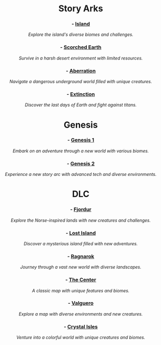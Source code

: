 <div align="center">

<h1><strong>Story Arks</strong></h1>

<h3>- <a href="Island.md">Island</a></h3>
<p><em>Explore the island's diverse biomes and challenges.</em></p>

<h3>- <a href="Scorched-Earth.md">Scorched Earth</a></h3>
<p><em>Survive in a harsh desert environment with limited resources.</em></p>

<h3>- <a href="Aberration.md">Aberration</a></h3>
<p><em>Navigate a dangerous underground world filled with unique creatures.</em></p>

<h3>- <a href="Extinction.md">Extinction</a></h3>
<p><em>Discover the last days of Earth and fight against titans.</em></p>

<h1><strong>Genesis</strong></h1>

<h3>- <a href="Genesis1.md">Genesis 1</a></h3>
<p><em>Embark on an adventure through a new world with various biomes.</em></p>

<h3>- <a href="Genesis2.md">Genesis 2</a></h3>
<p><em>Experience a new story arc with advanced tech and diverse environments.</em></p>

<h1><strong>DLC</strong></h1>

<h3>- <a href="Fjordur.md">Fjordur</a></h3>
<p><em>Explore the Norse-inspired lands with new creatures and challenges.</em></p>

<h3>- <a href="Lost-Island.md">Lost Island</a></h3>
<p><em>Discover a mysterious island filled with new adventures.</em></p>

<h3>- <a href="Ragnarok.md">Ragnarok</a></h3>
<p><em>Journey through a vast new world with diverse landscapes.</em></p>

<h3>- <a href="TheCenter.md">The Center</a></h3>
<p><em>A classic map with unique features and biomes.</em></p>

<h3>- <a href="Valguero.md">Valguero</a></h3>
<p><em>Explore a map with diverse environments and new creatures.</em></p>

<h3>- <a href="Crystal-Isles.md">Crystal Isles</a></h3>
<p><em>Venture into a colorful world with unique creatures and biomes.</em></p>

</div>

